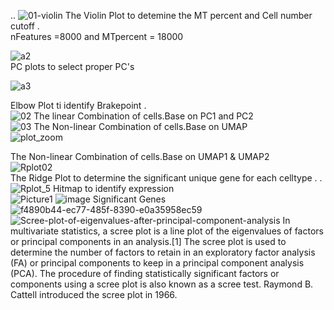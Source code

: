 ..
![01-violin](https://github.com/Siamak-salimy/SingleCellWorkshop/assets/34867846/e81918f5-ddc6-4723-9920-facccbc74127)
The Violin Plot to detemine the MT percent and Cell number cutoff . </br>
nFeatures =8000 and MTpercent = 18000 </br>

![a2](https://github.com/Siamak-salimy/SingleCellWorkshop/assets/34867846/3fe0c294-c04d-4749-be95-541b19806c42)</br>
PC plots to select proper PC's</br>

![a3](https://github.com/Siamak-salimy/SingleCellWorkshop/assets/34867846/b5e052b7-c187-4d3b-9af5-dd5bb67e8f88)</br>

Elbow Plot ti identify Brakepoint .</br> 
![02](https://github.com/Siamak-salimy/SingleCellWorkshop/assets/34867846/8283054e-4512-49cc-81d3-318311593ab9)
The linear Combination of cells.Base on PC1 and PC2 </br>
![03](https://github.com/Siamak-salimy/SingleCellWorkshop/assets/34867846/ac92ad3b-b9a8-465d-90d7-c8917f042335)
The Non-linear Combination of cells.Base on UMAP  </br>
![plot_zoom](https://github.com/Siamak-salimy/SingleCellWorkshop/assets/34867846/d1a7fed8-b99d-4f3d-8415-e79936d434e0)

The Non-linear Combination of cells.Base on UMAP1 & UMAP2  </br>
![Rplot02](https://github.com/Siamak-salimy/SingleCellWorkshop/assets/34867846/5cbfc5f7-88d5-4e83-a268-e1a021d3481c)</br>
The Ridge Plot to determine the significant unique gene for each celltype . .  </br>
![Rplot_5](https://github.com/Siamak-salimy/SingleCellWorkshop/assets/34867846/4e288b32-c580-4794-844a-953b3bdc55c6)
Hitmap to identify expression </br>
![Picture1](https://github.com/Siamak-salimy/SingleCellWorkshop/assets/34867846/92a15c15-5347-4faf-b8f0-60d4f6bed918)
![image](https://github.com/Siamak-salimy/SingleCellWorkshop/assets/34867846/3ad24e7f-1b6b-4312-bca8-95412a1983cb)
Significant Genes
 </br>
![f4890b44-ec77-485f-8390-e0a35958ec59](https://github.com/Siamak-salimy/SingleCellWorkshop/assets/34867846/f47b42ff-b15f-45bc-b570-56fdcf07026f) </br>
![Scree-plot-of-eigenvalues-after-principal-component-analysis](https://github.com/Siamak-salimy/SingleCellWorkshop/assets/34867846/2bd0728a-6ec9-43ff-958b-98a0f3209971)
In multivariate statistics, a scree plot is a line plot of the eigenvalues of factors or principal components in an analysis.[1] The scree plot is used to determine the number of factors to retain in an exploratory factor analysis (FA) or principal components to keep in a principal component analysis (PCA). The procedure of finding statistically significant factors or components using a scree plot is also known as a scree test. Raymond B. Cattell introduced the scree plot in 1966.
